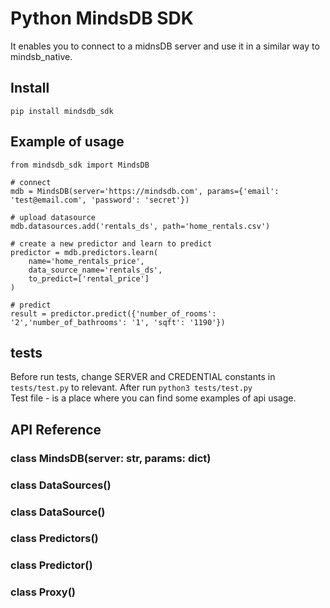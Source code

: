 # Python MindsDB SDK
It enables you to connect to a midnsDB server and use it in a similar way to mindsb_native.

## Install
```
pip install mindsdb_sdk
```

## Example of usage
```
from mindsdb_sdk import MindsDB

# connect
mdb = MindsDB(server='https://mindsdb.com', params={'email': 'test@email.com', 'password': 'secret'})

# upload datasource
mdb.datasources.add('rentals_ds', path='home_rentals.csv')

# create a new predictor and learn to predict
predictor = mdb.predictors.learn(
    name='home_rentals_price',
    data_source_name='rentals_ds',
    to_predict=['rental_price']
)

# predict
result = predictor.predict({'number_of_rooms': '2','number_of_bathrooms': '1', 'sqft': '1190'})
```

## tests

Before run tests, change SERVER and CREDENTIAL constants in `tests/test.py` to relevant. After run `python3 tests/test.py`  
Test file - is a place where you can find some examples of api usage.

## API Reference

### class MindsDB(server: str, params: dict)

### class DataSources()

### class DataSource()

### class Predictors()

### class Predictor()

### class Proxy()
